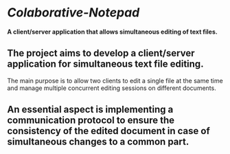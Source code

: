 # *Colaborative-Notepad*
**A client/server application that allows simultaneous editing of text files.**

## The project aims to develop a client/server application for simultaneous text file editing.  
The main purpose is to allow two clients to edit a single file at the same time and manage multiple concurrent editing sessions on different documents.   
## An essential aspect is implementing a communication protocol to ensure the consistency of the edited document in case of simultaneous changes to a common part.
